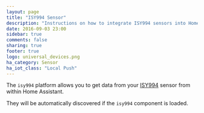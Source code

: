 ```yaml
---
layout: page
title: "ISY994 Sensor"
description: "Instructions on how to integrate ISY994 sensors into Home Assistant."
date: 2016-09-03 23:00
sidebar: true
comments: false
sharing: true
footer: true
logo: universal_devices.png
ha_category: Sensor
ha_iot_class: "Local Push"
---
```


The `isy994` platform allows you to get data from your [ISY994](https://www.universal-devices.com/residential/isy994i-series/) sensor from within Home Assistant.

They will be automatically discovered if the `isy994` component is loaded.

